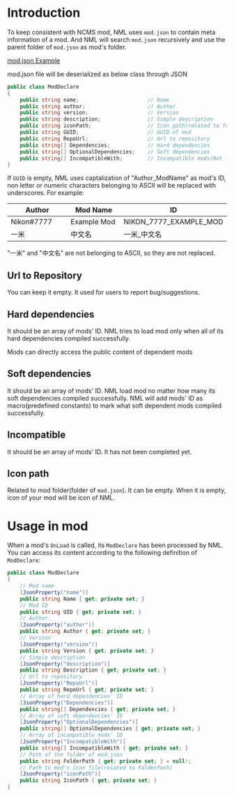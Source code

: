 # Introduction

To keep consistent with NCMS mod, NML uses `mod.json` to contain meta information of a mod. And NML will search `mod.json` recursively and use the parent folder of `mod.json` as mod's folder.

[mod.json Example](https://github.com/WorldBoxOpenMods/ModExample/blob/master/mod.json)

mod.json file will be deserialized as below class through JSON

```csharp
public class ModDeclare
{
    public string name;                      // Name
    public string author;                    // Author
    public string version;                   // Version
    public string description;               // Simple description
    public string iconPath;                  // Icon path(related to folder of mod.json)
    public string GUID;                      // GUID of mod
    public string RepoUrl;                   // Url to repository
    public string[] Dependencies;            // Hard dependencies
    public string[] OptionalDependencies;    // Soft dependencies
    public string[] IncompatibleWith;        // Incompatible mods(Not implement yet)
}
```

If `GUID` is empty, NML uses captalization of "Author\_ModName" as mod's ID, non letter or numeric characters belonging to ASCII will be replaced with underscores. For example: 

<table><thead><tr><th width="172">Author</th><th width="186">Mod Name</th><th>ID</th></tr></thead><tbody><tr><td>Nikon#7777</td><td>Example Mod</td><td>NIKON_7777_EXAMPLE_MOD</td></tr><tr><td>一米</td><td>中文名</td><td>一米_中文名</td></tr></tbody></table>

"一米" and "中文名" are not belonging to ASCII, so they are not replaced.

## Url to Repository

You can keep it empty. It used for users to report bug/suggestions.


## Hard dependencies

It should be an array of mods' ID. NML tries to load mod only when all of its hard dependencies compiled successfully.

Mods can directly access the public content of dependent mods

## Soft dependencies

It should be an array of mods' ID. NML load mod no matter how many its soft dependencies compiled successfully. NML will add mods' ID as macro(predefined constants) to mark what soft dependent mods compiled successfully.



## Incompatible

It should be an array of mods' ID. It has not been completed yet.

## Icon path

Related to mod folder(folder of `mod.json`). It can be empty. When it is empty, icon of your mod will be icon of NML.

# Usage in mod

When a mod's `OnLoad` is called, its `ModDeclare` has been processed by NML. You can access its content according to the following definition of `ModDeclare`:

```csharp
public class ModDeclare
{
    // Mod name
    [JsonProperty("name")] 
    public string Name { get; private set; }
    // Mod ID
    public string UID { get; private set; }
    // Author
    [JsonProperty("author")] 
    public string Author { get; private set; }
    // Version
    [JsonProperty("version")] 
    public string Version { get; private set; }
    // Simple description
    [JsonProperty("description")] 
    public string Description { get; private set; }
    // Url to repository
    [JsonProperty("RepoUrl")] 
    public string RepoUrl { get; private set; }
    // Array of hard dependencies' ID
    [JsonProperty("Dependencies")] 
    public string[] Dependencies { get; private set; }
    // Array of soft dependencies' ID
    [JsonProperty("OptionalDependencies")] 
    public string[] OptionalDependencies { get; private set; }
    // Array of incompatible mods' ID
    [JsonProperty("IncompatibleWith")] 
    public string[] IncompatibleWith { get; private set; }
    // Path of the folder of mod.json
    public string FolderPath { get; private set; } = null!;
    // Path to mod's icon file(related to FolderPath)
    [JsonProperty("iconPath")] 
    public string IconPath { get; private set; }
}
```
